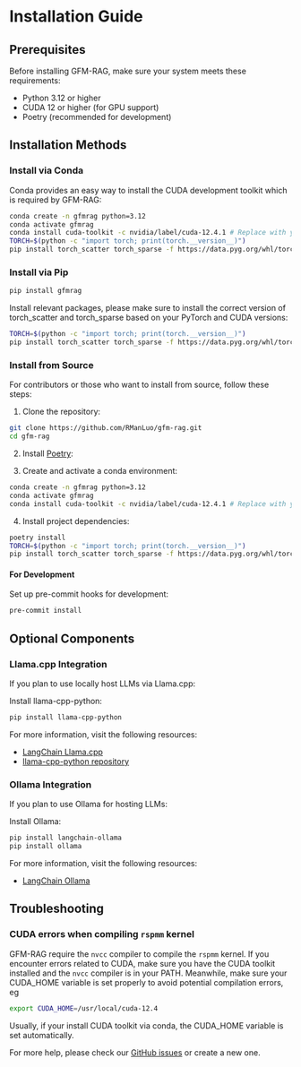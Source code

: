 # Installation Guide

## Prerequisites

Before installing GFM-RAG, make sure your system meets these requirements:

- Python 3.12 or higher
- CUDA 12 or higher (for GPU support)
- Poetry (recommended for development)

## Installation Methods

### Install via Conda
Conda provides an easy way to install the CUDA development toolkit which is required by GFM-RAG:

```bash
conda create -n gfmrag python=3.12
conda activate gfmrag
conda install cuda-toolkit -c nvidia/label/cuda-12.4.1 # Replace with your desired CUDA version
TORCH=$(python -c "import torch; print(torch.__version__)")
pip install torch_scatter torch_sparse -f https://data.pyg.org/whl/torch-${TORCH}.html
```

### Install via Pip

```bash
pip install gfmrag
```
Install relevant packages, please make sure to install the correct version of torch_scatter and torch_sparse based on your PyTorch and CUDA versions:
```bash
TORCH=$(python -c "import torch; print(torch.__version__)")
pip install torch_scatter torch_sparse -f https://data.pyg.org/whl/torch-${TORCH}.html
```


### Install from Source

For contributors or those who want to install from source, follow these steps:

1. Clone the repository:
```bash
git clone https://github.com/RManLuo/gfm-rag.git
cd gfm-rag
```

2. Install [Poetry](https://python-poetry.org/docs/):

3. Create and activate a conda environment:
```bash
conda create -n gfmrag python=3.12
conda activate gfmrag
conda install cuda-toolkit -c nvidia/label/cuda-12.4.1 # Replace with your desired CUDA version
```

4. Install project dependencies:
```bash
poetry install
TORCH=$(python -c "import torch; print(torch.__version__)")
pip install torch_scatter torch_sparse -f https://data.pyg.org/whl/torch-${TORCH}.html
```

#### For Development

Set up pre-commit hooks for development:

```bash
pre-commit install
```

## Optional Components

### Llama.cpp Integration

If you plan to use locally host LLMs via Llama.cpp:

Install llama-cpp-python:
```bash
pip install llama-cpp-python
```

For more information, visit the following resources:
- [LangChain Llama.cpp](https://python.langchain.com/docs/integrations/chat/llamacpp/)
- [llama-cpp-python repository](https://github.com/abetlen/llama-cpp-python)

### Ollama Integration

If you plan to use Ollama for hosting LLMs:

Install Ollama:
```bash
pip install langchain-ollama
pip install ollama
```

For more information, visit the following resources:
- [LangChain Ollama](https://python.langchain.com/docs/integrations/chat/ollama/)

## Troubleshooting


### CUDA errors when compiling `rspmm` kernel
GFM-RAG require the `nvcc` compiler to compile the `rspmm` kernel. If you encounter errors related to CUDA, make sure you have the CUDA toolkit installed and the `nvcc` compiler is in your PATH. Meanwhile, make sure your CUDA_HOME variable is set properly to avoid potential compilation errors, eg 

```bash
export CUDA_HOME=/usr/local/cuda-12.4
```

Usually, if your install CUDA toolkit via conda, the CUDA_HOME variable is set automatically.

For more help, please check our [GitHub issues](https://github.com/RManLuo/gfm-rag/issues) or create a new one.
